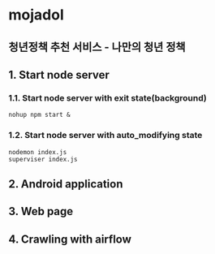 # mojadol
청년정책 추천 서비스 - 나만의 청년 정책
-------------------------------------
## 1. Start node server
    
### 1.1. Start node server with exit state(background)    
    nohup npm start &
### 1.2. Start node server with auto_modifying state
    nodemon index.js
    superviser index.js
    
## 2. Android application


## 3. Web page


## 4. Crawling with airflow

